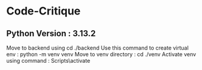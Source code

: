 # Code-Critique

## Python Version : 3.13.2

Move to backend using cd ./backend
Use this command to create virtual env : python -m venv venv
Move to venv directory : cd ./venv
Activate venv using command : Scripts\activate